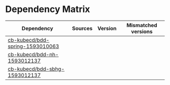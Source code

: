 # Dependency Matrix

Dependency | Sources | Version | Mismatched versions
---------- | ------- | ------- | -------------------
[cb-kubecd/bdd-spring-1593010063](https://github.com/cb-kubecd/bdd-spring-1593010063.git) |  | []() | 
[cb-kubecd/bdd-nh-1593012137](https://github.com/cb-kubecd/bdd-nh-1593012137.git) |  | []() | 
[cb-kubecd/bdd-sbhg-1593012137](https://github.com/cb-kubecd/bdd-sbhg-1593012137.git) |  | []() | 
